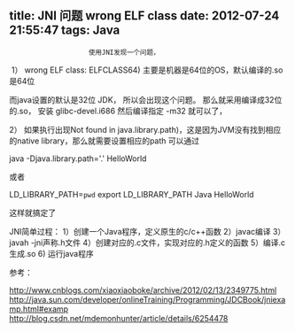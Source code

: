 title: JNI 问题 wrong ELF class
date: 2012-07-24 21:55:47
tags: Java
---


						使用JNI发现一个问题，
 1） wrong ELF class: ELFCLASS64)
主要是机器是64位的OS，默认编译的.so是64位

而java设置的默认是32位 JDK， 所以会出现这个问题。
那么就采用编译成32位的.so， 安装 glibc-devel.i686
然后编译指定 -m32 就可以了，

2） 如果执行出现Not found in java.library.path)，这是因为JVM没有找到相应的native library，那么就需要设置相应的path
可以通过 

java -Djava.library.path='.' HelloWorld

或者

LD_LIBRARY_PATH=`pwd`
export LD_LIBRARY_PATH
Java HelloWorld

这样就搞定了

JNI简单过程：
1）创建一个Java程序，定义原生的c/c++函数
2）javac编译
3）javah -jni声称.h文件
4）创建对应的.c文件，实现对应的.h定义的函数
5）编译.c 生成.so
6) 运行java程序


参考：

http://www.cnblogs.com/xiaoxiaoboke/archive/2012/02/13/2349775.html
http://java.sun.com/developer/onlineTraining/Programming/JDCBook/jniexamp.html#examp
http://blog.csdn.net/mdemonhunter/article/details/6254478
                                   